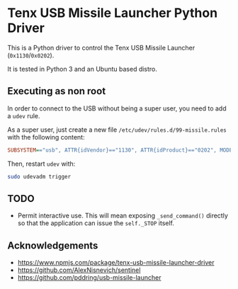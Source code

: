 # Tenx USB Missile Launcher Python Driver

This is a Python driver to control the Tenx USB Missile Launcher
(`0x1130`/`0x0202`).

It is tested in Python 3 and an Ubuntu based distro.

## Executing as non root

In order to connect to the USB without being a super user, you need to add a
`udev` rule.

As a super user, just create a new file `/etc/udev/rules.d/99-missile.rules`
with the following content:

```cfg
SUBSYSTEM=="usb", ATTR{idVendor}=="1130", ATTR{idProduct}=="0202", MODE="666"
```

Then, restart `udev` with:

```sh
sudo udevadm trigger
```

## TODO

-   Permit interactive use. This will mean exposing `_send_command()` directly
    so that the application can issue the `self._STOP` itself.

## Acknowledgements

-   <https://www.npmjs.com/package/tenx-usb-missile-launcher-driver>
-   <https://github.com/AlexNisnevich/sentinel>
-   <https://github.com/pddring/usb-missile-launcher>
